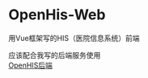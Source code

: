 # OpenHis-Web
用Vue框架写的HIS（医院信息系统）前端

应该配合我写的后端服务使用  
[OpenHIS后端](https://github.com/oepnhisC/OpenHIS-Server)
